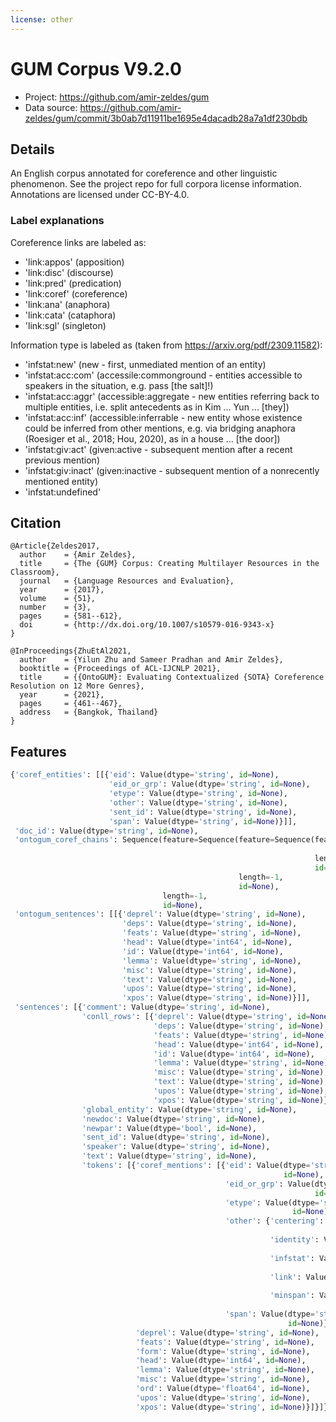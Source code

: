 ```yaml
---
license: other
---
```


# GUM Corpus V9.2.0

- Project: https://github.com/amir-zeldes/gum
- Data source: https://github.com/amir-zeldes/gum/commit/3b0ab7d11911be1695e4dacadb28a7a1df230bdb

## Details

An English corpus annotated for coreference and other linguistic phenomenon. See the project repo for full corpora license information. Annotations are licensed under CC-BY-4.0.

### Label explanations

Coreference links are labeled as:
* 'link:appos' (apposition)
* 'link:disc' (discourse)
* 'link:pred' (predication)
* 'link:coref' (coreference)
* 'link:ana' (anaphora)
* 'link:cata' (cataphora)
* 'link:sgl' (singleton)

Information type is labeled as (taken from https://arxiv.org/pdf/2309.11582):
* 'infstat:new' (new - first, unmediated mention of an entity)
* 'infstat:acc:com' (accessile:commonground - entities accessible to speakers in the situation, e.g. pass [the salt]!)
* 'infstat:acc:aggr' (accessible:aggregate - new entities referring back to multiple entities, i.e. split antecedents as in Kim ... Yun ... [they])
* 'infstat:acc:inf' (accessible:inferrable - new entity whose existence could be inferred from other mentions, e.g. via bridging anaphora (Roesiger et al.,
2018; Hou, 2020), as in a house ... [the door])
* 'infstat:giv:act' (given:active - subsequent mention after a recent previous mention)
* 'infstat:giv:inact' (given:inactive - subsequent mention of a nonrecently mentioned entity)
* 'infstat:undefined'

## Citation
```
@Article{Zeldes2017,
  author    = {Amir Zeldes},
  title     = {The {GUM} Corpus: Creating Multilayer Resources in the Classroom},
  journal   = {Language Resources and Evaluation},
  year      = {2017},
  volume    = {51},
  number    = {3},
  pages     = {581--612},
  doi       = {http://dx.doi.org/10.1007/s10579-016-9343-x}
}

@InProceedings{ZhuEtAl2021,
  author    = {Yilun Zhu and Sameer Pradhan and Amir Zeldes},
  booktitle = {Proceedings of ACL-IJCNLP 2021},
  title     = {{OntoGUM}: Evaluating Contextualized {SOTA} Coreference Resolution on 12 More Genres},
  year      = {2021},
  pages     = {461--467},
  address   = {Bangkok, Thailand}
}
```

## Features

```python
{'coref_entities': [[{'eid': Value(dtype='string', id=None),
                      'eid_or_grp': Value(dtype='string', id=None),
                      'etype': Value(dtype='string', id=None),
                      'other': Value(dtype='string', id=None),
                      'sent_id': Value(dtype='string', id=None),
                      'span': Value(dtype='string', id=None)}]],
 'doc_id': Value(dtype='string', id=None),
 'ontogum_coref_chains': Sequence(feature=Sequence(feature=Sequence(feature=Value(dtype='int64',
                                                                                  id=None),
                                                                    length=-1,
                                                                    id=None),
                                                   length=-1,
                                                   id=None),
                                  length=-1,
                                  id=None),
 'ontogum_sentences': [[{'deprel': Value(dtype='string', id=None),
                         'deps': Value(dtype='string', id=None),
                         'feats': Value(dtype='string', id=None),
                         'head': Value(dtype='int64', id=None),
                         'id': Value(dtype='int64', id=None),
                         'lemma': Value(dtype='string', id=None),
                         'misc': Value(dtype='string', id=None),
                         'text': Value(dtype='string', id=None),
                         'upos': Value(dtype='string', id=None),
                         'xpos': Value(dtype='string', id=None)}]],
 'sentences': [{'comment': Value(dtype='string', id=None),
                'conll_rows': [{'deprel': Value(dtype='string', id=None),
                                'deps': Value(dtype='string', id=None),
                                'feats': Value(dtype='string', id=None),
                                'head': Value(dtype='int64', id=None),
                                'id': Value(dtype='int64', id=None),
                                'lemma': Value(dtype='string', id=None),
                                'misc': Value(dtype='string', id=None),
                                'text': Value(dtype='string', id=None),
                                'upos': Value(dtype='string', id=None),
                                'xpos': Value(dtype='string', id=None)}],
                'global_entity': Value(dtype='string', id=None),
                'newdoc': Value(dtype='string', id=None),
                'newpar': Value(dtype='bool', id=None),
                'sent_id': Value(dtype='string', id=None),
                'speaker': Value(dtype='string', id=None),
                'text': Value(dtype='string', id=None),
                'tokens': [{'coref_mentions': [{'eid': Value(dtype='string',
                                                             id=None),
                                                'eid_or_grp': Value(dtype='string',
                                                                    id=None),
                                                'etype': Value(dtype='string',
                                                               id=None),
                                                'other': {'centering': Value(dtype='string',
                                                                             id=None),
                                                          'identity': Value(dtype='string',
                                                                            id=None),
                                                          'infstat': Value(dtype='string',
                                                                           id=None),
                                                          'link': Value(dtype='string',
                                                                        id=None),
                                                          'minspan': Value(dtype='string',
                                                                           id=None)},
                                                'span': Value(dtype='string',
                                                              id=None)}],
                            'deprel': Value(dtype='string', id=None),
                            'feats': Value(dtype='string', id=None),
                            'form': Value(dtype='string', id=None),
                            'head': Value(dtype='int64', id=None),
                            'lemma': Value(dtype='string', id=None),
                            'misc': Value(dtype='string', id=None),
                            'ord': Value(dtype='float64', id=None),
                            'upos': Value(dtype='string', id=None),
                            'xpos': Value(dtype='string', id=None)}]}]}
```